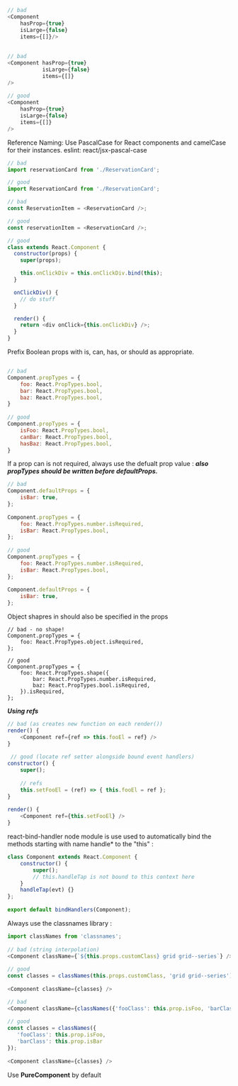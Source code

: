 
```javascript
// bad
<Component
    hasProp={true}
    isLarge={false}
    items={[]}/>
 
 
// bad
<Component hasProp={true}
           isLarge={false}
           items={[]}
/>
  
// good
<Component
    hasProp={true}
    isLarge={false}
    items={[]}
/>
```

Reference Naming: Use PascalCase for React components and camelCase for their instances. eslint: react/jsx-pascal-case


```javascript
// bad
import reservationCard from './ReservationCard';

// good
import ReservationCard from './ReservationCard';

// bad
const ReservationItem = <ReservationCard />;

// good
const reservationItem = <ReservationCard />;

```


```javascript
// good
class extends React.Component {
  constructor(props) {
    super(props);

    this.onClickDiv = this.onClickDiv.bind(this);
  }

  onClickDiv() {
    // do stuff
  }

  render() {
    return <div onClick={this.onClickDiv} />;
  }
}
```
Prefix Boolean props with is, can, has, or should as appropriate.
```javascript

// bad
Component.propTypes = {
    foo: React.PropTypes.bool,
    bar: React.PropTypes.bool,
    baz: React.PropTypes.bool,
}
 
// good
Component.propTypes = {
    isFoo: React.PropTypes.bool,
    canBar: React.PropTypes.bool,
    hasBaz: React.PropTypes.bool,
}
```
If a prop can is not required, always use the defualt prop value : 
***also  propTypes should be written before defaultProps.***
```javascript
// bad
Component.defaultProps = {
    isBar: true,
};
  
Component.propTypes = {
    foo: React.PropTypes.number.isRequired,
    isBar: React.PropTypes.bool,
};
 
// good
Component.propTypes = {
    foo: React.PropTypes.number.isRequired,
    isBar: React.PropTypes.bool,
};
  
Component.defaultProps = {
    isBar: true,
};
```

Object shapres in should also be specified in the props
```javasript
// bad - no shape!
Component.propTypes = {
    foo: React.PropTypes.object.isRequired,
};
 
// good
Component.propTypes = {
    foo: React.PropTypes.shape({
        bar: React.PropTypes.number.isRequired,
        baz: React.PropTypes.bool.isRequired,
    }).isRequired,
};
```

***Using refs***
```javascript
// bad (as creates new function on each render())
render() {
    <Component ref={ref => this.fooEl = ref} />
}
 
 // good (locate ref setter alongside bound event handlers)
constructor() {
    super();
 
    // refs
    this.setFooEl = (ref) => { this.fooEl = ref };
}
 
render() {
    <Component ref={this.setFooEl} />
}
```

react-bind-handler node module is use used to automatically bind the methods starting with name handle* to the "this" : 
```javascript
class Component extends React.Component {
    constructor() {
        super();
        // this.handleTap is not bound to this context here
    }
    handleTap(evt) {}
};
 
export default bindHandlers(Component); 
```
            
Always use the classnames library  : 
```javascript
import classNames from 'classnames';
 
// bad (string interpolation)
<Component className={`${this.props.customClass} grid grid--series`} /> 
 
// good
const classes = classNames(this.props.customClass, 'grid grid--series');
 
<Component className={classes} />  

// bad
<Component className={classNames({'fooClass': this.prop.isFoo, 'barClass': this.prop.isBar})} />
 
// good
const classes = classNames({
   'fooClass': this.prop.isFoo,
   'barClass': this.prop.isBar
});
 
<Component className={classes} /> 
```

Use **PureComponent** by default


